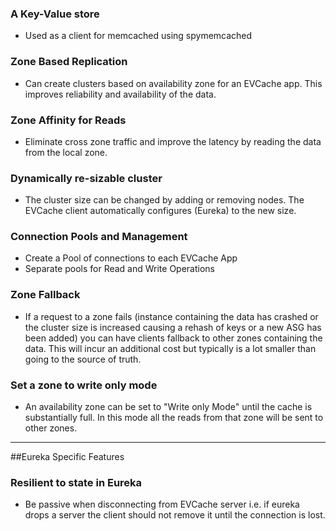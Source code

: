 ### A Key-Value store
* Used as a client for memcached using spymemcached

### Zone Based Replication
* Can create clusters based on availability zone for an EVCache app. This improves reliability and availability of the data.

### Zone Affinity for Reads
* Eliminate cross zone traffic and improve the latency by reading the data from the local zone. 

### Dynamically re-sizable cluster
* The cluster size can be changed by adding or removing nodes. The EVCache client automatically configures (Eureka) to the new size. 

### Connection Pools and Management
* Create a Pool of connections to each EVCache App
* Separate pools for Read and Write Operations

### Zone Fallback
* If a request to a zone fails (instance containing the data has crashed or the cluster size is increased causing a rehash of keys or a new ASG has been added) you can have clients fallback to other zones containing the data. 
This will incur an additional cost but typically is a lot smaller than going to the source of truth. 

### Set a zone to write only mode
* An availability zone can be set to "Write only Mode" until the cache is substantially full. In this mode all the reads from that zone will be sent to other zones. 


***

##Eureka Specific Features

### Resilient to state in Eureka
* Be passive when disconnecting from EVCache server i.e. if eureka drops a server the client should not remove it until the connection is lost. 